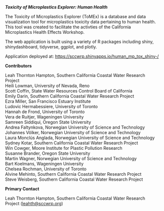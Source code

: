 ***Toxicity of Microplastics Explorer: Human Health***

The Toxicity of Microplastics Explorer (ToMEx) is a database and data visualization tool for microplastics toxicity data pertaining to human health. This tool was created to facilitate the activties of the California Microplastics Health Effects Workshop. 

The web application is built using a variety of R packages including shiny, shinydashboard, tidyverse, ggplot, and plotly.

Application deployed at: https://sccwrp.shinyapps.io/human_mp_tox_shiny-/

**Contributors**

Leah Thornton Hampton, Southern California Coastal Water Research Project<br />
Heili Lowman, University of Nevada, Reno<br />
Scott Coffin, State Water Resources Control Board of California<br />
Emily Darin, Southern California Coastal Water Research Project<br />
Ezra Miller, San Francisco Estuary Institute<br />
Ludovic Hermabessiere, University of Toronto<br />
Hannah de Frond, University of Toronto<br />
Vera de Ruitjer, Wageningen University<br />
Samreen Siddiqui, Oregon State University<br />
Andrea Faltynkova, Norwegian University of Science and Technology<br />
Johannes Völker, Norwegian University of Science and Technology<br />
Laura Monclús Anglada, Norwegian University of Science and Technology<br />
Sydney Kotar, Southern California Coastal Water Research Project<br />
Win Cowger, Moore Institute for Plastic Pollution Research<br />
Susanne Brander, Oregon State University<br />
Martin Wagner, Norwegian University of Science and Technology<br />
Bart Koelmans, Wageningen University<br />
Chelsea Rochman, University of Toronto<br />
Alvine Mehinto, Southern California Coastal Water Research Project<br />
Steve Weisberg, Southern California Coastal Water Research Project<br />

**Primary Contact**

Leah Thornton Hampton, Southern California Coastal Water Research Project (leahth@sccwrp.org)